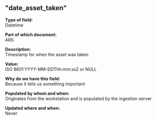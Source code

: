 ## "date_asset_taken"

**Type of field:**  
Datetime

**Part of which document:**  
ARS

**Description:**  
Timestamp for when the asset was taken

**Value:**  
ISO 8601:YYYY-MM-DDThh:mm:ssZ or NULL

**Why do we have this field:**  
Because it tells us something important  

**Populated by whom and when:**  
Originates from the workstation and is populated by the ingestion server

**Updated where and when:**  
Never

